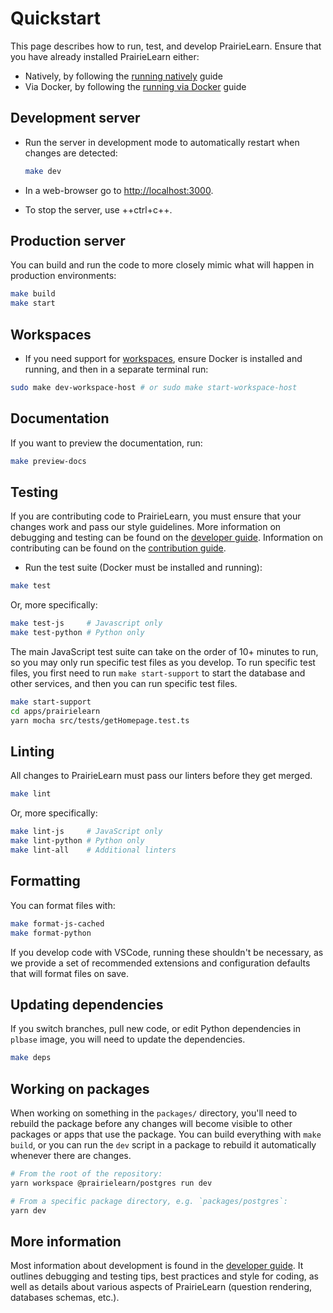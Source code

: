# Quickstart

This page describes how to run, test, and develop PrairieLearn. Ensure that you have already installed PrairieLearn either:

- Natively, by following the [running natively](installingNative.md) guide
- Via Docker, by following the [running via Docker](installingLocal.md) guide

## Development server

- Run the server in development mode to automatically restart when changes are detected:

  ```sh
  make dev
  ```

- In a web-browser go to [http://localhost:3000](http://localhost:3000).

- To stop the server, use ++ctrl+c++.

## Production server

You can build and run the code to more closely mimic what will happen in production environments:

```sh
make build
make start
```

## Workspaces

- If you need support for [workspaces](workspaces/index.md), ensure Docker is installed and running, and then in a separate terminal run:

```sh
sudo make dev-workspace-host # or sudo make start-workspace-host
```

## Documentation

If you want to preview the documentation, run:

```sh
make preview-docs
```

## Testing

If you are contributing code to PrairieLearn, you must ensure that your changes work and pass our style guidelines. More information on debugging and testing can be found on the [developer guide](./dev-guide/index.md). Information on contributing can be found on the [contribution guide](./contributing.md).

- Run the test suite (Docker must be installed and running):

```sh
make test
```

Or, more specifically:

```sh
make test-js     # Javascript only
make test-python # Python only
```

The main JavaScript test suite can take on the order of 10+ minutes to run, so you may only run specific test files as you develop. To run specific test files, you first need to run `make start-support` to start the database and other services, and then you can run specific test files.

```sh
make start-support
cd apps/prairielearn
yarn mocha src/tests/getHomepage.test.ts
```

## Linting

All changes to PrairieLearn must pass our linters before they get merged.

```sh
make lint
```

Or, more specifically:

```sh
make lint-js     # JavaScript only
make lint-python # Python only
make lint-all    # Additional linters
```

## Formatting

You can format files with:

```sh
make format-js-cached
make format-python
```

If you develop code with VSCode, running these shouldn't be necessary, as we provide a set of recommended extensions and configuration defaults that will format files on save.

## Updating dependencies

If you switch branches, pull new code, or edit Python dependencies in `plbase` image, you will need to update the dependencies.

```sh
make deps
```

## Working on packages

When working on something in the `packages/` directory, you'll need to rebuild the package before any changes will become visible to other packages or apps that use the package. You can build everything with `make build`, or you can run the `dev` script in a package to rebuild it automatically whenever there are changes.

```sh
# From the root of the repository:
yarn workspace @prairielearn/postgres run dev

# From a specific package directory, e.g. `packages/postgres`:
yarn dev
```

## More information

Most information about development is found in the [developer guide](./dev-guide/index.md). It outlines debugging and testing tips, best practices and style for coding, as well as details about various aspects of PrairieLearn (question rendering, databases schemas, etc.).
